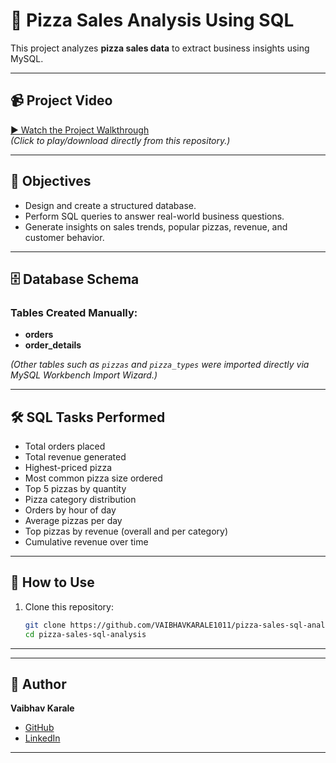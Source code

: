# 🍕 Pizza Sales Analysis Using SQL  

This project analyzes **pizza sales data** to extract business insights using MySQL.  

---

## 📹 Project Video  
[▶ Watch the Project Walkthrough](./Uncovering%20Pizza%20Sales%20Insights%20Using%20MySQL.mp4)  
*(Click to play/download directly from this repository.)*

---

## 📌 Objectives  
- Design and create a structured database.  
- Perform SQL queries to answer real-world business questions.  
- Generate insights on sales trends, popular pizzas, revenue, and customer behavior.  

---

## 🗄️ Database Schema  

### Tables Created Manually:
- **orders**  
- **order_details**  

*(Other tables such as `pizzas` and `pizza_types` were imported directly via MySQL Workbench Import Wizard.)*

---

## 🛠️ SQL Tasks Performed  

- Total orders placed  
- Total revenue generated  
- Highest-priced pizza  
- Most common pizza size ordered  
- Top 5 pizzas by quantity  
- Pizza category distribution  
- Orders by hour of day  
- Average pizzas per day  
- Top pizzas by revenue (overall and per category)  
- Cumulative revenue over time  

---

## 📄 How to Use  

1. Clone this repository:  
   ```bash
   git clone https://github.com/VAIBHAVKARALE1011/pizza-sales-sql-analysis.git
   cd pizza-sales-sql-analysis

---

---

## 👤 Author  

**Vaibhav Karale**  

- [GitHub](https://github.com/VAIBHAVKARALE1011)  
- [LinkedIn](https://www.linkedin.com/in/vaibhavkarale)  

---
